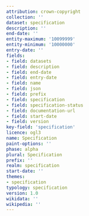 ```yaml
---
attribution: crown-copyright
collection: ''
dataset: specification
description: ''
end-date: ''
entity-maximum: '10099999'
entity-minimum: '10000000'
entry-date: ''
fields:
- field: datasets
- field: description
- field: end-date
- field: entry-date
- field: name
- field: json
- field: prefix
- field: specification
- field: specification-status
- field: documentation-url
- field: start-date
- field: version
key-field: 'specification'
licence: ogl3
name: Specification
paint-options: ''
phase: alpha
plural: Specification
prefix: ''
realm: specification
start-date: ''
themes:
- specification
typology: specification
version: 1.0
wikidata: ''
wikipedia: ''
---
```


